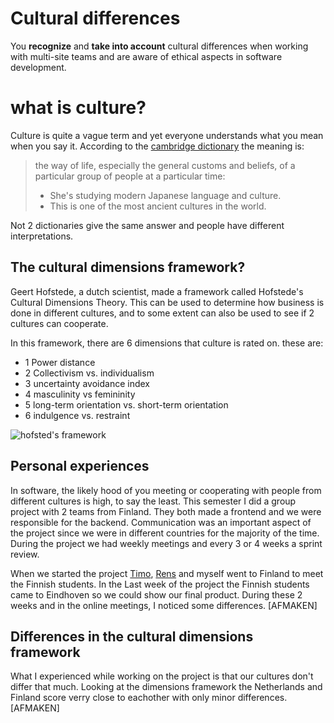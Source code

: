 # Cultural differences
You **recognize** and **take into account** cultural differences when working with multi-site teams and are aware of ethical aspects in software development.

# what is culture?
Culture is quite a vague term and yet everyone understands what you mean when you say it. According to the [cambridge dictionary](https://dictionary.cambridge.org) the meaning is:

> the way of life, especially the general customs and beliefs, of a particular group of people at a particular time:
>   - She's studying modern Japanese language and culture.
>   - This is one of the most ancient cultures in the world.

Not 2 dictionaries give the same answer and people have different interpretations. 

## The cultural dimensions framework?
Geert Hofstede, a dutch scientist, made a framework called Hofstede's Cultural Dimensions Theory. This can be used to determine how business is done in different cultures, and to some extent can also be used to see if 2 cultures can cooperate.

In this framework, there are 6 dimensions that culture is rated on. these are:
- 1 Power distance
- 2 Collectivism vs. individualism
- 3 uncertainty avoidance index
- 4 masculinity vs femininity
- 5 long-term orientation vs. short-term orientation
- 6 indulgence vs. restraint

![hofsted's framework]()

## Personal experiences
In software, the likely hood of you meeting or cooperating with people from different cultures is high, to say the least. This semester I did a group project with 2 teams from Finland. They both made a frontend and we were responsible for the backend. Communication was an important aspect of the project since we were in different countries for the majority of the time. During the project we had weekly meetings and every 3 or 4 weeks a sprint review. 

When we started the project [Timo](), [Rens]() and myself went to Finland to meet the Finnish students. In the Last week of the project the Finnish students came to Eindhoven so we could show our final product. During these 2 weeks and in the online meetings, I noticed some differences. [AFMAKEN]

## Differences in the cultural dimensions framework
What I experienced while working on the project is that our cultures don't differ that much. Looking at the dimensions framework the Netherlands and Finland score verry close to eachother with only minor differences. [AFMAKEN]

